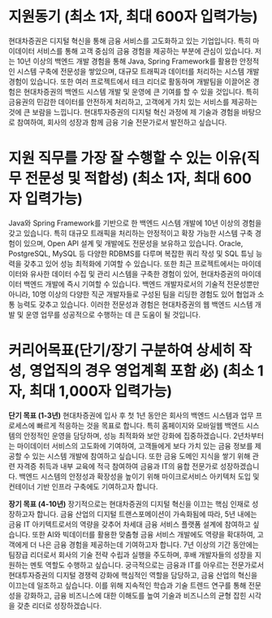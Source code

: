 # 지원동기 (최소 1자, 최대 600자 입력가능)

현대차증권은 디지털 혁신을 통해 금융 서비스를 고도화하고 있는 기업입니다. 특히 마이데이터 서비스를 통해 고객 중심의 금융 경험을 제공하는 부분에 관심이 있습니다. 저는 10년 이상의 백엔드 개발 경험을 통해 Java, Spring Framework를 활용한 안정적인 시스템 구축에 전문성을 쌓았으며, 대규모 트래픽과 데이터를 처리하는 시스템 개발 경험이 있습니다. 또한 여러 프로젝트에서 테크 리더로 활동하며 개발팀을 이끌어온 경험은 현대차증권의 백엔드 시스템 개발 및 운영에 큰 기여를 할 수 있을 것입니다. 특히 금융권의 민감한 데이터를 안전하게 처리하고, 고객에게 가치 있는 서비스를 제공하는 것에 큰 보람을 느낍니다. 현대투자증권의 디지털 혁신 과정에 제 기술과 경험을 바탕으로 참여하여, 회사의 성장과 함께 금융 기술 전문가로서 발전하고 싶습니다.

# 지원 직무를 가장 잘 수행할 수 있는 이유(직무 전문성 및 적합성) (최소 1자, 최대 600자 입력가능)

Java와 Spring Framework를 기반으로 한 백엔드 시스템 개발에 10년 이상의 경험을 갖고 있습니다. 특히 대규모 트래픽을 처리하는 안정적이고 확장 가능한 시스템 구축 경험이 있으며, Open API 설계 및 개발에도 전문성을 보유하고 있습니다. Oracle, PostgreSQL, MySQL 등 다양한 RDBMS를 다루며 복잡한 쿼리 작성 및 SQL 튜닝 능력을 갖추고 있어 성능 최적화에 기여할 수 있습니다. 또한 최근 프로젝트에서는 마이데이터와 유사한 데이터 수집 및 관리 시스템을 구축한 경험이 있어, 현대차증권의 마이데이터 백엔드 개발에 즉시 기여할 수 있습니다. 백엔드 개발자로서의 기술적 전문성뿐만 아니라, 10명 이상의 다양한 직군 개발자들로 구성된 팀을 리딩한 경험도 있어 협업과 소통 능력도 갖추고 있습니다. 이러한 전문성과 경험은 현대차증권의 웹 백엔드 시스템 개발 및 운영 업무를 성공적으로 수행하는 데 큰 도움이 될 것입니다.

# 커리어목표(단기/장기 구분하여 상세히 작성, 영업직의 경우 영업계획 포함 必) (최소 1자, 최대 1,000자 입력가능)

**단기 목표 (1-3년)**
현대차증권에 입사 후 첫 1년 동안은 회사의 백엔드 시스템과 업무 프로세스에 빠르게 적응하는 것을 목표로 합니다. 특히 홈페이지와 모바일웹 백엔드 시스템의 안정적인 운영을 담당하며, 성능 최적화와 보안 강화에 집중하겠습니다. 2년차부터는 마이데이터 서비스의 고도화에 기여하여, 고객들에게 보다 가치 있는 금융 정보를 제공할 수 있는 시스템 개발에 참여하고 싶습니다. 또한 금융 도메인 지식을 쌓기 위해 관련 자격증 취득과 내부 교육에 적극 참여하여 금융과 IT의 융합 전문가로 성장하겠습니다. 백엔드 시스템의 안정성과 확장성을 높이기 위해 마이크로서비스 아키텍처 도입 및 컨테이너 기반 인프라 구축에도 기여하고자 합니다.

**장기 목표 (4-10년)**
장기적으로는 현대차증권의 디지털 혁신을 이끄는 핵심 인재로 성장하고자 합니다. 금융 산업의 디지털 트랜스포메이션이 가속화됨에 따라, 5년 내에는 금융 IT 아키텍트로서의 역량을 갖추어 차세대 금융 서비스 플랫폼 설계에 참여하고 싶습니다. 또한 AI와 빅데이터를 활용한 맞춤형 금융 서비스 개발에도 역량을 확대하여, 고객에게 더 나은 금융 경험을 제공하는데 기여하고자 합니다. 7년 이상의 기간 동안에는 팀장급 리더로서 회사의 기술 전략 수립과 실행을 주도하며, 후배 개발자들의 성장을 지원하는 멘토 역할도 수행하고 싶습니다. 궁극적으로는 금융과 IT를 아우르는 전문가로서 현대투자증권의 디지털 경쟁력 강화에 핵심적인 역할을 담당하고, 금융 산업의 혁신을 이끄는데 일조하고 싶습니다. 이를 위해 지속적인 학습과 기술 트렌드 연구를 통해 전문성을 강화하고, 금융 비즈니스에 대한 이해도를 높여 기술과 비즈니스의 균형 잡힌 시각을 갖춘 리더로 성장하겠습니다.